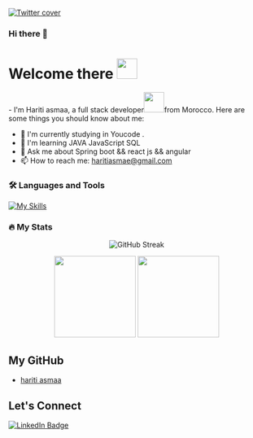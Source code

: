 
<a href="https://www.linkedin.com/in/asmaa-hariti">
  
![Twitter cover](https://user-images.githubusercontent.com/17055517/159127013-9b2feb29-72b5-4cb0-95cc-b1dd32a56966.png)
  
</a>

### Hi there 👋


<h1>
  Welcome there
  <img src="https://media.giphy.com/media/hvRJCLFzcasrR4ia7z/giphy.gif" width="40px"/>  
</h1>
<div>- I'm Hariti asmaa, a full stack developer<img  src="https://media.giphy.com/media/WUlplcMpOCEmTGBtBW/giphy.gif" width="40">from  Morocco. Here are some things you should know about me: </div>

- 🚀 I'm currently studying in Youcode .
- 🌱 I'm learning JAVA JavaScript SQL  
- 💬 Ask me about Spring boot && react js && angular
- 📫 How to reach me:  haritiasmae@gmail.com
  
### :hammer_and_wrench: Languages and Tools

[![My Skills](https://skills.thijs.gg/icons?i=html,css,js,php,bootstrap,laravel,mysql,tailwind,vscode,git,github,postman,figma)](https://skills.thijs.gg)


### :fire: My Stats            

<div align="center">
  <img src="http://github-readme-streak-stats.herokuapp.com?user=hariti-asm&theme=dark&background=000000" alt="GitHub Streak" />
</div>

<p align="center">
  <img src="https://github-readme-stats.vercel.app/api/top-langs/?username=hariti-asm&layout=compact&title_color=fff&text_color=fff&bg_color=0D1117" height="160px" />
  <img src="https://github-readme-stats.vercel.app/api?username=hariti-asm&title_color=fff&text_color=fff&icon_color=F7DF1E&bg_color=0D1117&show_icons=true" height="160px" />
</p>



## My GitHub
- [hariti asmaa ](https://github.com/hariti-asm)


## Let's Connect

<div id="badges">
  <a href="https://www.linkedin.com/in/asmaa-hariti-015b3a266/">
    <img src="https://img.shields.io/badge/LinkedIn-blue?style=for-the-badge&logo=linkedin&logoColor=white" alt="LinkedIn Badge"/>
  </a>
</div>
